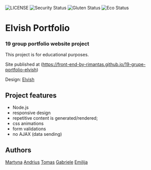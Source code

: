 ![LICENSE](https://img.shields.io/badge/license-MIT-blue.svg?style=flat-square)
![Security Status](https://img.shields.io/security-headers?label=Security&url=https%3A%2F%2Fgithub.com&style=flat-square)
![Gluten Status](https://img.shields.io/badge/Gluten-Free-green.svg)
![Eco Status](https://img.shields.io/badge/ECO-Friendly-green.svg)


# Elvish Portfolio
### 19 group portfolio website project

This project is for educational purposes.

Site published at (https://front-end-by-rimantas.github.io/19-grupe-portfolio-elvish)

Design: [Elvish](http://themesboss.com/elvish/index_6.html)


## Project features
- Node.js
- responsive design
- repetitive content is generated/rendered;
- css animations
- form validations
- no AJAX (data sending)

## Authors
[Martyna](https://github.com/sezaite)
[Andrius](https://github.com/Urbbiz)
[Tomas](https://github.com/Tomas3000)
[Gabriele](https://github.com/Gabrieleba)
[Emilija](https://github.com/ESinkev)
